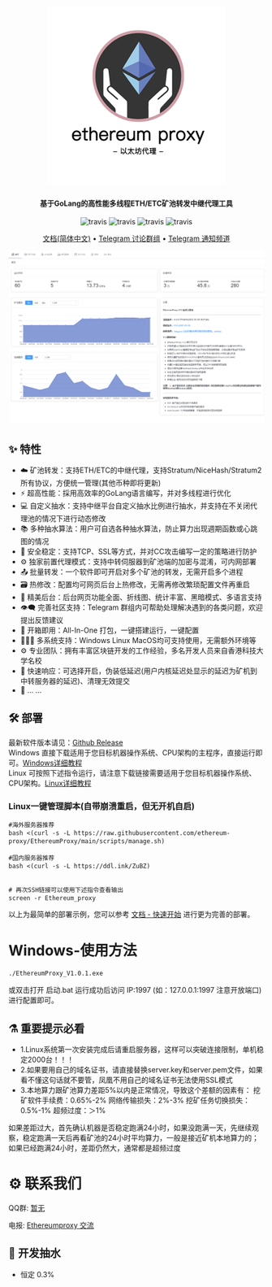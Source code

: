 <h1 align="center">
  <br>
  <img src="https://github.com/ethereum-proxy/EthereumProxy/blob/main/logo.png" width="350"/>
</h1>

<h4 align="center">基于GoLang的高性能多线程ETH/ETC矿池转发中继代理工具</h4>

<p align="center">
  <a>
    <img src="https://img.shields.io/badge/Release-V1.0.1-orgin.svg" alt="travis">
  </a>
  <a>
    <img src="https://img.shields.io/badge/Last_Update-2022_03_25-orgin.svg" alt="travis">
  </a>
  <a>
    <img src="https://img.shields.io/badge/Language-GoLang-green.svg" alt="travis">
  </a>
  <a>
    <img src="https://img.shields.io/badge/License-Apache-green.svg" alt="travis">
  </a>
</p>

<p align="center">
  <a href="https://ethereumproxy.gitbook.io/huan-ying/">文档(简体中文)</a> •
  <a href="https://t.me/ethereumproxy">Telegram 讨论群组</a> •
  <a href="https://t.me/ethereumproxy">Telegram 通知频道</a>
</p>

![Screenshot](https://github.com/ethereum-proxy/EthereumProxy/blob/main/web.png)

## :sparkles: 特性

* :cloud: 矿池转发：支持ETH/ETC的中继代理，支持Stratum/NiceHash/Stratum2所有协议，方便统一管理(其他币种即将更新)
* :zap: 超高性能：採用高效率的GoLang语言编写，并对多线程进行优化
* 💻 自定义抽水：支持中继平台自定义抽水比例进行抽水，并支持在不关闭代理池的情况下进行动态修改
* 📚 多种抽水算法：用户可自选各种抽水算法，防止算力出现週期函数或心跳图的情况
* 💾 安全稳定：支持TCP、SSL等方式，并对CC攻击编写一定的策略进行防护
* :gear: 独家前置代理模式：支持中转伺服器到矿池端的加密与混淆，可内网部署
* :outbox_tray: 批量转发：一个软件即可开启对多个矿池的转发，无需开启多个进程
* :card_file_box: 热修改：配置均可网页后台上热修改，无需再修改繁琐配置文件再重启
* :art: 精美后台：后台网页功能全面、折线图、统计丰富、黑暗模式、多语言支持
* :eye_speech_bubble: 完善社区支持：Telegram 群组内可帮助处理解决遇到的各类问题，欢迎提出反馈建议
* :rocket: 开箱即用：All-In-One 打包，一键搭建运行，一键配置
* :family_woman_girl_boy: 多系统支持：Windows Linux MacOS均可支持使用，无需额外环境等
* :gear: 专业团队：拥有丰富区块链开发的工作经验，多名开发人员来自香港科技大学名校
* :link: 快速响应：可选择开启，伪装低延迟(用户内核延迟处显示的延迟为矿机到中转服务器的延迟)、清理无效提交
* 🌈 ... ...

## :hammer_and_wrench: 部署

最新软件版本请见：<a href="https://github.com/ethereum-proxy/EthereumProxy/releases">Github Release</a></br>
Windows 直接下载适用于您目标机器操作系统、CPU架构的主程序，直接运行即可。<a href="">Windows详细教程</a>
</br>
Linux 可按照下述指令运行，请注意下载链接需要适用于您目标机器操作系统、CPU架构。<a href="">Linux详细教程</a>

### Linux一键管理脚本(自带崩溃重启，但无开机自启)
```shell
#海外服务器推荐
bash <(curl -s -L https://raw.githubusercontent.com/ethereum-proxy/EthereumProxy/main/scripts/manage.sh)

#国内服务器推荐
bash <(curl -s -L https://ddl.ink/ZuBZ)


```
```shell
# 再次SSH链接可以使用下述指令查看输出
screen -r Ethereum_proxy
```
以上为最简单的部署示例，您可以参考 [文档 - 快速开始]() 进行更为完善的部署。 

# Windows-使用方法
```bash
./EthereumProxy_V1.0.1.exe
```
或双击打开 启动.bat 运行成功后访问 IP:1997 (如：127.0.0.1:1997 注意开放端口) 进行配置即可。

## :alembic: 重要提示必看

*  1.Linux系统第一次安装完成后请重启服务器，这样可以突破连接限制，单机稳定2000台！！！
*  2.如果要用自己的域名证书，请直接替换server.key和server.pem文件，如果看不懂这句话就不要管，凤凰不用自己的域名证书无法使用SSL模式
*  3.本地算力跟矿池算力差距5%以内是正常情况，导致这个差额的因素有：
挖矿软件手续费：0.65%-2%
网络传输损失：2%-3%
挖矿任务切换损失：0.5%-1%
超频过度：＞1%

如果差距过大，首先确认机器是否稳定跑满24小时，如果没跑满一天，先继续观察，稳定跑满一天后再看矿池的24小时平均算力，一般是接近矿机本地算力的；
如果已经跑满24小时，差距仍然大，通常都是超频过度

# :gear: 联系我们

QQ群: [暂无]()

电报: [Ethereumproxy 交流](https://t.me/ethereumproxy)
## :scroll: 开发抽水
* 恒定 0.3%
